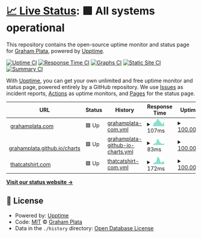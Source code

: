 # [📈 Live Status](https://grahamplata.github.io/upptime): <!--live status--> **🟩 All systems operational**

This repository contains the open-source uptime monitor and status page for [Graham Plata](grahamplata.com), powered by [Upptime](https://github.com/upptime/upptime).

[![Uptime CI](https://github.com/grahamplata/upptime/workflows/Uptime%20CI/badge.svg)](https://github.com/grahamplata/upptime/actions?query=workflow%3A%22Uptime+CI%22)
[![Response Time CI](https://github.com/grahamplata/upptime/workflows/Response%20Time%20CI/badge.svg)](https://github.com/grahamplata/upptime/actions?query=workflow%3A%22Response+Time+CI%22)
[![Graphs CI](https://github.com/grahamplata/upptime/workflows/Graphs%20CI/badge.svg)](https://github.com/grahamplata/upptime/actions?query=workflow%3A%22Graphs+CI%22)
[![Static Site CI](https://github.com/grahamplata/upptime/workflows/Static%20Site%20CI/badge.svg)](https://github.com/grahamplata/upptime/actions?query=workflow%3A%22Static+Site+CI%22)
[![Summary CI](https://github.com/grahamplata/upptime/workflows/Summary%20CI/badge.svg)](https://github.com/grahamplata/upptime/actions?query=workflow%3A%22Summary+CI%22)

With [Upptime](https://upptime.js.org), you can get your own unlimited and free uptime monitor and status page, powered entirely by a GitHub repository. We use [Issues](https://github.com/grahamplata/upptime/issues) as incident reports, [Actions](https://github.com/grahamplata/upptime/actions) as uptime monitors, and [Pages](https://grahamplata.github.io/upptime) for the status page.

<!--start: status pages-->
<!-- This summary is generated by Upptime (https://github.com/upptime/upptime) -->
<!-- Do not edit this manually, your changes will be overwritten -->
<!-- prettier-ignore -->
| URL | Status | History | Response Time | Uptime |
| --- | ------ | ------- | ------------- | ------ |
| <img alt="" src="https://favicons.githubusercontent.com/grahamplata.com" height="13"> [grahamplata.com](https://grahamplata.com/) | 🟩 Up | [grahamplata-com.yml](https://github.com/grahamplata/upptime/commits/HEAD/history/grahamplata-com.yml) | <details><summary><img alt="Response time graph" src="./graphs/grahamplata-com/response-time-week.png" height="20"> 107ms</summary><br><a href="https://grahamplata.github.io/upptime/history/grahamplata-com"><img alt="Response time 137" src="https://img.shields.io/endpoint?url=https%3A%2F%2Fraw.githubusercontent.com%2Fgrahamplata%2Fupptime%2FHEAD%2Fapi%2Fgrahamplata-com%2Fresponse-time.json"></a><br><a href="https://grahamplata.github.io/upptime/history/grahamplata-com"><img alt="24-hour response time 115" src="https://img.shields.io/endpoint?url=https%3A%2F%2Fraw.githubusercontent.com%2Fgrahamplata%2Fupptime%2FHEAD%2Fapi%2Fgrahamplata-com%2Fresponse-time-day.json"></a><br><a href="https://grahamplata.github.io/upptime/history/grahamplata-com"><img alt="7-day response time 107" src="https://img.shields.io/endpoint?url=https%3A%2F%2Fraw.githubusercontent.com%2Fgrahamplata%2Fupptime%2FHEAD%2Fapi%2Fgrahamplata-com%2Fresponse-time-week.json"></a><br><a href="https://grahamplata.github.io/upptime/history/grahamplata-com"><img alt="30-day response time 204" src="https://img.shields.io/endpoint?url=https%3A%2F%2Fraw.githubusercontent.com%2Fgrahamplata%2Fupptime%2FHEAD%2Fapi%2Fgrahamplata-com%2Fresponse-time-month.json"></a><br><a href="https://grahamplata.github.io/upptime/history/grahamplata-com"><img alt="1-year response time 137" src="https://img.shields.io/endpoint?url=https%3A%2F%2Fraw.githubusercontent.com%2Fgrahamplata%2Fupptime%2FHEAD%2Fapi%2Fgrahamplata-com%2Fresponse-time-year.json"></a></details> | <details><summary><a href="https://grahamplata.github.io/upptime/history/grahamplata-com">100.00%</a></summary><a href="https://grahamplata.github.io/upptime/history/grahamplata-com"><img alt="All-time uptime 100.00%" src="https://img.shields.io/endpoint?url=https%3A%2F%2Fraw.githubusercontent.com%2Fgrahamplata%2Fupptime%2FHEAD%2Fapi%2Fgrahamplata-com%2Fuptime.json"></a><br><a href="https://grahamplata.github.io/upptime/history/grahamplata-com"><img alt="24-hour uptime 100.00%" src="https://img.shields.io/endpoint?url=https%3A%2F%2Fraw.githubusercontent.com%2Fgrahamplata%2Fupptime%2FHEAD%2Fapi%2Fgrahamplata-com%2Fuptime-day.json"></a><br><a href="https://grahamplata.github.io/upptime/history/grahamplata-com"><img alt="7-day uptime 100.00%" src="https://img.shields.io/endpoint?url=https%3A%2F%2Fraw.githubusercontent.com%2Fgrahamplata%2Fupptime%2FHEAD%2Fapi%2Fgrahamplata-com%2Fuptime-week.json"></a><br><a href="https://grahamplata.github.io/upptime/history/grahamplata-com"><img alt="30-day uptime 100.00%" src="https://img.shields.io/endpoint?url=https%3A%2F%2Fraw.githubusercontent.com%2Fgrahamplata%2Fupptime%2FHEAD%2Fapi%2Fgrahamplata-com%2Fuptime-month.json"></a><br><a href="https://grahamplata.github.io/upptime/history/grahamplata-com"><img alt="1-year uptime 100.00%" src="https://img.shields.io/endpoint?url=https%3A%2F%2Fraw.githubusercontent.com%2Fgrahamplata%2Fupptime%2FHEAD%2Fapi%2Fgrahamplata-com%2Fuptime-year.json"></a></details>
| <img alt="" src="https://favicons.githubusercontent.com/grahamplata.github.io" height="13"> [grahamplata.github.io/charts](https://grahamplata.github.io/charts) | 🟩 Up | [grahamplata-github-io-charts.yml](https://github.com/grahamplata/upptime/commits/HEAD/history/grahamplata-github-io-charts.yml) | <details><summary><img alt="Response time graph" src="./graphs/grahamplata-github-io-charts/response-time-week.png" height="20"> 83ms</summary><br><a href="https://grahamplata.github.io/upptime/history/grahamplata-github-io-charts"><img alt="Response time 95" src="https://img.shields.io/endpoint?url=https%3A%2F%2Fraw.githubusercontent.com%2Fgrahamplata%2Fupptime%2FHEAD%2Fapi%2Fgrahamplata-github-io-charts%2Fresponse-time.json"></a><br><a href="https://grahamplata.github.io/upptime/history/grahamplata-github-io-charts"><img alt="24-hour response time 56" src="https://img.shields.io/endpoint?url=https%3A%2F%2Fraw.githubusercontent.com%2Fgrahamplata%2Fupptime%2FHEAD%2Fapi%2Fgrahamplata-github-io-charts%2Fresponse-time-day.json"></a><br><a href="https://grahamplata.github.io/upptime/history/grahamplata-github-io-charts"><img alt="7-day response time 83" src="https://img.shields.io/endpoint?url=https%3A%2F%2Fraw.githubusercontent.com%2Fgrahamplata%2Fupptime%2FHEAD%2Fapi%2Fgrahamplata-github-io-charts%2Fresponse-time-week.json"></a><br><a href="https://grahamplata.github.io/upptime/history/grahamplata-github-io-charts"><img alt="30-day response time 90" src="https://img.shields.io/endpoint?url=https%3A%2F%2Fraw.githubusercontent.com%2Fgrahamplata%2Fupptime%2FHEAD%2Fapi%2Fgrahamplata-github-io-charts%2Fresponse-time-month.json"></a><br><a href="https://grahamplata.github.io/upptime/history/grahamplata-github-io-charts"><img alt="1-year response time 95" src="https://img.shields.io/endpoint?url=https%3A%2F%2Fraw.githubusercontent.com%2Fgrahamplata%2Fupptime%2FHEAD%2Fapi%2Fgrahamplata-github-io-charts%2Fresponse-time-year.json"></a></details> | <details><summary><a href="https://grahamplata.github.io/upptime/history/grahamplata-github-io-charts">100.00%</a></summary><a href="https://grahamplata.github.io/upptime/history/grahamplata-github-io-charts"><img alt="All-time uptime 100.00%" src="https://img.shields.io/endpoint?url=https%3A%2F%2Fraw.githubusercontent.com%2Fgrahamplata%2Fupptime%2FHEAD%2Fapi%2Fgrahamplata-github-io-charts%2Fuptime.json"></a><br><a href="https://grahamplata.github.io/upptime/history/grahamplata-github-io-charts"><img alt="24-hour uptime 100.00%" src="https://img.shields.io/endpoint?url=https%3A%2F%2Fraw.githubusercontent.com%2Fgrahamplata%2Fupptime%2FHEAD%2Fapi%2Fgrahamplata-github-io-charts%2Fuptime-day.json"></a><br><a href="https://grahamplata.github.io/upptime/history/grahamplata-github-io-charts"><img alt="7-day uptime 100.00%" src="https://img.shields.io/endpoint?url=https%3A%2F%2Fraw.githubusercontent.com%2Fgrahamplata%2Fupptime%2FHEAD%2Fapi%2Fgrahamplata-github-io-charts%2Fuptime-week.json"></a><br><a href="https://grahamplata.github.io/upptime/history/grahamplata-github-io-charts"><img alt="30-day uptime 100.00%" src="https://img.shields.io/endpoint?url=https%3A%2F%2Fraw.githubusercontent.com%2Fgrahamplata%2Fupptime%2FHEAD%2Fapi%2Fgrahamplata-github-io-charts%2Fuptime-month.json"></a><br><a href="https://grahamplata.github.io/upptime/history/grahamplata-github-io-charts"><img alt="1-year uptime 100.00%" src="https://img.shields.io/endpoint?url=https%3A%2F%2Fraw.githubusercontent.com%2Fgrahamplata%2Fupptime%2FHEAD%2Fapi%2Fgrahamplata-github-io-charts%2Fuptime-year.json"></a></details>
| <img alt="" src="https://favicons.githubusercontent.com/thatcatshirt.com" height="13"> [thatcatshirt.com](https://thatcatshirt.com/) | 🟩 Up | [thatcatshirt-com.yml](https://github.com/grahamplata/upptime/commits/HEAD/history/thatcatshirt-com.yml) | <details><summary><img alt="Response time graph" src="./graphs/thatcatshirt-com/response-time-week.png" height="20"> 172ms</summary><br><a href="https://grahamplata.github.io/upptime/history/thatcatshirt-com"><img alt="Response time 213" src="https://img.shields.io/endpoint?url=https%3A%2F%2Fraw.githubusercontent.com%2Fgrahamplata%2Fupptime%2FHEAD%2Fapi%2Fthatcatshirt-com%2Fresponse-time.json"></a><br><a href="https://grahamplata.github.io/upptime/history/thatcatshirt-com"><img alt="24-hour response time 149" src="https://img.shields.io/endpoint?url=https%3A%2F%2Fraw.githubusercontent.com%2Fgrahamplata%2Fupptime%2FHEAD%2Fapi%2Fthatcatshirt-com%2Fresponse-time-day.json"></a><br><a href="https://grahamplata.github.io/upptime/history/thatcatshirt-com"><img alt="7-day response time 172" src="https://img.shields.io/endpoint?url=https%3A%2F%2Fraw.githubusercontent.com%2Fgrahamplata%2Fupptime%2FHEAD%2Fapi%2Fthatcatshirt-com%2Fresponse-time-week.json"></a><br><a href="https://grahamplata.github.io/upptime/history/thatcatshirt-com"><img alt="30-day response time 246" src="https://img.shields.io/endpoint?url=https%3A%2F%2Fraw.githubusercontent.com%2Fgrahamplata%2Fupptime%2FHEAD%2Fapi%2Fthatcatshirt-com%2Fresponse-time-month.json"></a><br><a href="https://grahamplata.github.io/upptime/history/thatcatshirt-com"><img alt="1-year response time 213" src="https://img.shields.io/endpoint?url=https%3A%2F%2Fraw.githubusercontent.com%2Fgrahamplata%2Fupptime%2FHEAD%2Fapi%2Fthatcatshirt-com%2Fresponse-time-year.json"></a></details> | <details><summary><a href="https://grahamplata.github.io/upptime/history/thatcatshirt-com">100.00%</a></summary><a href="https://grahamplata.github.io/upptime/history/thatcatshirt-com"><img alt="All-time uptime 100.00%" src="https://img.shields.io/endpoint?url=https%3A%2F%2Fraw.githubusercontent.com%2Fgrahamplata%2Fupptime%2FHEAD%2Fapi%2Fthatcatshirt-com%2Fuptime.json"></a><br><a href="https://grahamplata.github.io/upptime/history/thatcatshirt-com"><img alt="24-hour uptime 100.00%" src="https://img.shields.io/endpoint?url=https%3A%2F%2Fraw.githubusercontent.com%2Fgrahamplata%2Fupptime%2FHEAD%2Fapi%2Fthatcatshirt-com%2Fuptime-day.json"></a><br><a href="https://grahamplata.github.io/upptime/history/thatcatshirt-com"><img alt="7-day uptime 100.00%" src="https://img.shields.io/endpoint?url=https%3A%2F%2Fraw.githubusercontent.com%2Fgrahamplata%2Fupptime%2FHEAD%2Fapi%2Fthatcatshirt-com%2Fuptime-week.json"></a><br><a href="https://grahamplata.github.io/upptime/history/thatcatshirt-com"><img alt="30-day uptime 100.00%" src="https://img.shields.io/endpoint?url=https%3A%2F%2Fraw.githubusercontent.com%2Fgrahamplata%2Fupptime%2FHEAD%2Fapi%2Fthatcatshirt-com%2Fuptime-month.json"></a><br><a href="https://grahamplata.github.io/upptime/history/thatcatshirt-com"><img alt="1-year uptime 100.00%" src="https://img.shields.io/endpoint?url=https%3A%2F%2Fraw.githubusercontent.com%2Fgrahamplata%2Fupptime%2FHEAD%2Fapi%2Fthatcatshirt-com%2Fuptime-year.json"></a></details>

<!--end: status pages-->

[**Visit our status website →**](https://grahamplata.github.io/upptime)

## 📄 License

- Powered by: [Upptime](https://github.com/upptime/upptime)
- Code: [MIT](./LICENSE) © [Graham Plata](grahamplata.com)
- Data in the `./history` directory: [Open Database License](https://opendatacommons.org/licenses/odbl/1-0/)
